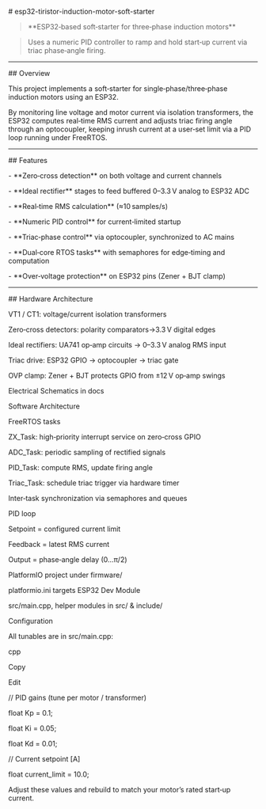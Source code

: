 \# esp32-tiristor-induction-motor-soft-starter



> \*\*ESP32‑based soft‑starter for three‑phase induction motors\*\*  

> Uses a numeric PID controller to ramp and hold start‑up current via triac phase‑angle firing.



---



\## Overview



This project implements a soft‑starter for single‑phase/three‑phase induction motors using an ESP32.  

By monitoring line voltage and motor current via isolation transformers, the ESP32 computes real‑time RMS current and adjusts triac firing angle through an optocoupler, keeping inrush current at a user‑set limit via a PID loop running under FreeRTOS.



---



\## Features



\- \*\*Zero‑cross detection\*\* on both voltage and current channels  

\- \*\*Ideal rectifier\*\* stages to feed buffered 0–3.3 V analog to ESP32 ADC  

\- \*\*Real‑time RMS calculation\*\* (≈10 samples/s)  

\- \*\*Numeric PID control\*\* for current‑limited startup  

\- \*\*Triac‑phase control\*\* via optocoupler, synchronized to AC mains  

\- \*\*Dual‑core RTOS tasks\*\* with semaphores for edge‑timing and computation  

\- \*\*Over‑voltage protection\*\* on ESP32 pins (Zener + BJT clamp)



---



\## Hardware Architecture



VT1 / CT1: voltage/current isolation transformers



Zero‑cross detectors: polarity comparators→3.3 V digital edges



Ideal rectifiers: UA741 op‑amp circuits → 0–3.3 V analog RMS input



Triac drive: ESP32 GPIO → optocoupler → triac gate



OVP clamp: Zener + BJT protects GPIO from ±12 V op‑amp swings



Electrical Schematics in docs



Software Architecture

FreeRTOS tasks



ZX\_Task: high‑priority interrupt service on zero‑cross GPIO



ADC\_Task: periodic sampling of rectified signals



PID\_Task: compute RMS, update firing angle



Triac\_Task: schedule triac trigger via hardware timer



Inter‑task synchronization via semaphores and queues



PID loop



Setpoint = configured current limit



Feedback = latest RMS current



Output = phase‑angle delay (0…π/2)



PlatformIO project under firmware/



platformio.ini targets ESP32 Dev Module



src/main.cpp, helper modules in src/ \& include/



Configuration

All tunables are in src/main.cpp:



cpp

Copy

Edit

// PID gains (tune per motor / transformer)

float Kp = 0.1;

float Ki = 0.05;

float Kd = 0.01;



// Current setpoint \[A]

float current\_limit = 10.0;

Adjust these values and rebuild to match your motor’s rated start‑up current.
